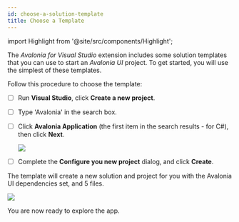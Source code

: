 ```yaml
---
id: choose-a-solution-template
title: Choose a Template
---
```


import Highlight from '@site/src/components/Highlight';

The _Avalonia for Visual Studio_ extension includes some solution templates that you can use to start an _Avalonia UI_ project. To get started, you will use the simplest of these templates.

Follow this procedure to choose the template:

* [ ] Run <Highlight color="#25c2a0">**Visual Studio**</Highlight>, click <Highlight color="#25c2a0">**Create a new project**</Highlight>.
* [ ] Type 'Avalonia' in the search box.
* [ ] Click <Highlight color="#25c2a0">**Avalonia Application**</Highlight> (the first item in the search results - for C#), then click <Highlight color="#25c2a0">**Next**</Highlight>.

  <div style={{textAlign: 'center'}}>
    <img src="/img/get-started/choose-a-solution-template/image (31) (1) (1).png" />
  </div>

* [ ] Complete the <Highlight color="#25c2a0">**Configure you new project**</Highlight> dialog, and click <Highlight color="#25c2a0">**Create**</Highlight>.

The template will create a new solution and project for you with the Avalonia UI dependencies set, and 5 files.

  <div style={{textAlign: 'center'}}>
    <img src="/img/get-started/choose-a-solution-template/image (27) (1).png" />
  </div>

You are now ready to explore the app.